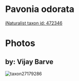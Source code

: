 
Pavonia odorata
===============
  
[iNaturalist taxon id: 472346](https://www.inaturalist.org/taxa/472346)
# Photos

## by: Vijay Barve
  
![taxon27179286](https://inaturalist-open-data.s3.amazonaws.com/photos/30146761/medium.jpeg)